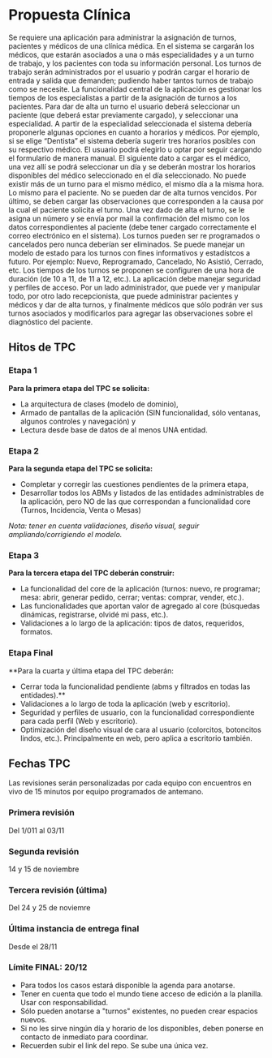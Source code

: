 # Propuesta Clínica

Se requiere una aplicación para administrar la asignación de turnos, pacientes y médicos de una
clínica médica.
En el sistema se cargarán los médicos, que estarán asociados a una o más especialidades y a un
turno de trabajo, y los pacientes con toda su información personal. Los turnos de trabajo serán
administrados por el usuario y podrán cargar el horario de entrada y salida que demanden;
pudiendo haber tantos turnos de trabajo como se necesite.
La funcionalidad central de la aplicación es gestionar los tiempos de los especialistas a partir de la
asignación de turnos a los pacientes.
Para dar de alta un turno el usuario deberá seleccionar un paciente (que deberá estar previamente cargado), y seleccionar una especialidad. A partir de la especialidad seleccionada el sistema debería proponerle algunas opciones en cuanto a horarios y médicos. Por ejemplo, si se elige “Dentista” el sistema debería sugerir tres horarios posibles con su respectivo médico. El usuario podrá elegirlo u optar por seguir cargando el formulario de manera manual. El siguiente dato a cargar es el médico, una vez allí se podrá seleccionar un día y se deberán mostrar los horarios disponibles del médico seleccionado en el día seleccionado.
No puede existir más de un turno para el mismo médico, el mismo día a la misma hora. Lo mismo
para el paciente. No se pueden dar de alta turnos vencidos. Por último, se deben cargar las
observaciones que corresponden a la causa por la cual el paciente solicita el turno. Una vez dado
de alta el turno, se le asigna un número y se envía por mail la confirmación del mismo con los
datos correspondientes al paciente (debe tener cargado correctamente el correo electrónico en el
sistema).
Los turnos pueden ser re programados o cancelados pero nunca deberían ser eliminados.
Se puede manejar un modelo de estado para los turnos con fines informativos y estadístcos a futuro. Por ejemplo: Nuevo, Reprogramado, Cancelado, No Asistió, Cerrado, etc.
Los tiempos de los turnos se proponen se configuren de una hora de duración (de 10 a 11, de 11
a 12, etc.).
La aplicación debe manejar seguridad y perfiles de acceso. Por un lado administrador, que puede
ver y manipular todo, por otro lado recepcionista, que puede administrar pacientes y médicos y
dar de alta turnos, y finalmente médicos que sólo podrán ver sus turnos asociados y modificarlos para agregar las observaciones sobre el diagnóstico del paciente.

## Hitos de TPC
### Etapa 1

**Para la primera etapa del TPC se solicita:**
- La arquitectura de clases (modelo de dominio),
- Armado de pantallas de la aplicación (SIN funcionalidad, sólo ventanas, algunos controles y navegación) y
- Lectura desde base de datos de al menos UNA entidad.


### Etapa 2

**Para la segunda etapa del TPC se solicita:**
- Completar y corregir las cuestiones pendientes de la primera etapa,
- Desarrollar todos los ABMs y listados de las entidades administrables de la aplicación, pero NO de las que correspondan a funcionalidad core (Turnos, Incidencia, Venta o Mesas)


*Nota: tener en cuenta validaciones, diseño visual, seguir ampliando/corrigiendo el modelo.*


### Etapa 3

**Para la tercera etapa del TPC deberán construir:**
- La funcionalidad del core de la aplicación (turnos: nuevo, re programar; mesa: abrir, generar pedido, cerrar; ventas: comprar, vender, etc.).
- Las funcionalidades que aportan valor de agregado al core (búsquedas dinámicas, registrarse, olvidé mi pass, etc.).
- Validaciones a lo largo de la aplicación: tipos de datos, requeridos, formatos.

### Etapa Final

**Para la cuarta y última etapa del TPC deberán:
- Cerrar toda la funcionalidad pendiente (abms y filtrados en todas las entidades).**
- Validaciones a lo largo de toda la aplicación (web y escritorio).
- Seguridad y perfiles de usuario, con la funcionalidad correspondiente para cada perfil (Web y escritorio).
- Optimización del diseño visual de cara al usuario (colorcitos, botoncitos lindos, etc.). Principalmente en web, pero aplica a escritorio también.

## Fechas TPC

Las revisiones serán personalizadas por cada equipo con encuentros en vivo de 15 minutos por equipo programados de antemano.

### Primera revisión
Del 1/011 al 03/11

### Segunda revisión
14 y 15 de noviembre

### Tercera revisión (última)
Del 24 y 25 de noviemre

### Última instancia de entrega final
Desde el 28/11

### Límite FINAL: 20/12
- Para todos los casos estará disponible la agenda para anotarse.
- Tener en cuenta que todo el mundo tiene acceso de edición a la planilla. Usar con responsabilidad.
- Sólo pueden anotarse a "turnos" existentes, no pueden crear espacios nuevos.
- Si no les sirve ningún día y horario de los disponibles, deben ponerse en contacto de inmediato para coordinar.
- Recuerden subir el link del repo. Se sube una única vez.

